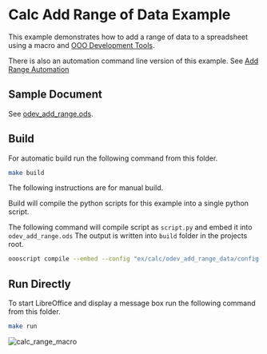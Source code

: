 # Calc Add Range of Data Example

This example demonstrates how to add a range of data to a spreadsheet using a macro and [OOO Development Tools].

There is also an automation command line version of this example.
See [Add Range Automation](../../auto/calc/odev_add_range_data)

## Sample Document

See [odev_add_range.ods](odev_add_range.ods).

## Build

For automatic build run the following command from this folder.

```sh
make build
```

The following instructions are for manual build.

Build will compile the python scripts for this example into a single python script.

The following command will compile script as `script.py` and embed it into `odev_add_range.ods`
The output is written into `build` folder in the projects root.

```sh
oooscript compile --embed --config "ex/calc/odev_add_range_data/config.json" --embed-doc "ex/calc/odev_add_range_data/odev_add_range.ods" -build-dir "build/add_range_data"
```

## Run Directly

To start LibreOffice and display a message box run the following command from this folder.

```sh
make run
```

![calc_range_macro](https://user-images.githubusercontent.com/4193389/173204999-924f12f6-59df-4bfe-8c2c-bee4cc5b9d6b.gif)

[OOO Development Tools]: https://python-ooo-dev-tools.readthedocs.io/en/latest/
